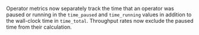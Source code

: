 Operator metrics now separately track the time that an operator was paused or
running in the `time_paused` and `time_running` values in addition to the
wall-clock time in `time_total`. Throughput rates now exclude the paused time
from their calculation.
